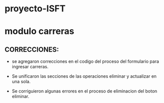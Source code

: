 # proyecto-ISFT
# modulo carreras
## CORRECCIONES:
* se agregaron correcciones en el codigo del proceso del formulario para ingresar carreras. 

* Se unificaron las secciones de las operaciones eliminar y actualizar en una sola.

* Se corriguieron algunas errores en el proceso de eliminacion del boton eliminar. 


